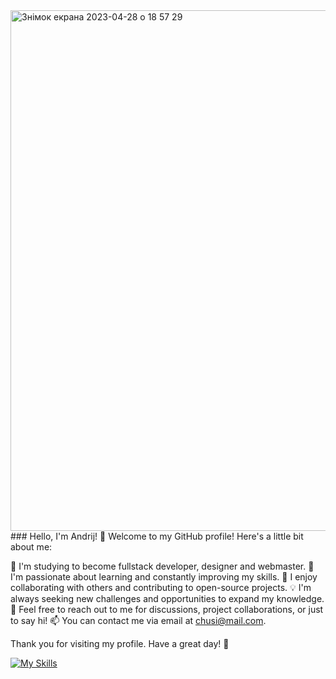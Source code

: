 <img width="833" alt="Знімок екрана 2023-04-28 о 18 57 29" src="https://github.com/fairycreator/fairycreator/assets/122693095/bcba7ad4-7a16-42d2-8f4c-c70a52a3561c">
### Hello, I'm Andrij! 👋
Welcome to my GitHub profile! Here's a little bit about me:

🔭 I'm studying to become fullstack developer, designer and webmaster.
🌱 I'm passionate about learning and constantly improving my skills.
👯 I enjoy collaborating with others and contributing to open-source projects.
💡 I'm always seeking new challenges and opportunities to expand my knowledge.
💬 Feel free to reach out to me for discussions, project collaborations, or just to say hi!
📫 You can contact me via email at chusi@mail.com.

Thank you for visiting my profile. Have a great day! 🌟

[![My Skills](https://skillicons.dev/icons?i=js,html,css,bootstrap,github,vscode,webflow,wordpress,ai,figma,react,nodejs&perline=6)](https://skillicons.dev)
<!--
**fairycreator/fairycreator** is a ✨ _special_ ✨ repository because its `README.md` (this file) appears on your GitHub profile.

Here are some ideas to get you started:

- 🔭 I’m currently working on ...
- 🌱 I’m currently learning ...
- 👯 I’m looking to collaborate on ...
- 🤔 I’m looking for help with ...
- 💬 Ask me about ...
- 📫 How to reach me: ...
- 😄 Pronouns: ...
- ⚡ Fun fact: ...
-->
